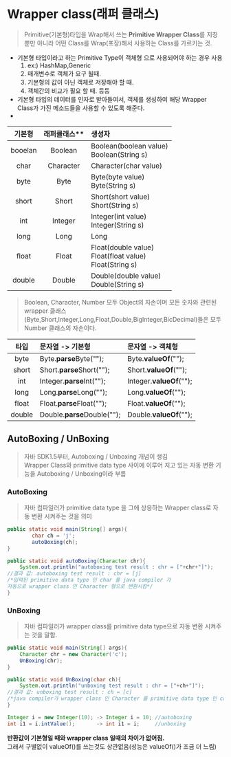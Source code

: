 # Wrapper class(래퍼 클래스)
> Primitive(기본형)타입을 Wrap해서 쓰는 **Primitive Wrapper Class**를 지칭<br>뿐만 아니라 어떤 Class를 Wrap(포장)해서 사용하는 Class를 가르키는 것.
- 기본형 타입이라고 하는 Primitive Type이 객체형 으로 사용되어야 하는 경우 사용
    1. ex:) HashMap,Generic
    2. 매개변수로 객체가 요구 될때.
    3. 기본형의 값이 아닌 객체로 저장해야 할 때.
    3. 객체간의 비교가 필요 할 때. 등등
- 기본형 타입의 데이터를 인자로 받아들여서, 객체를 생성하여 해당 Wrapper Class가 가진 메소드들을 사용할 수 있도록 해준다.
-



|**기본형**|**래퍼클래스****|**생성자**|
|:-----:|:-----:|:------|
|booelan|Boolean|Boolean(boolean value)<br>Boolean(String s)|
|char|Character|Character(char value)|
|byte|Byte|Byte(byte value)<br>Byte(String s)|
|short|Short|Short(short value)<br>Short(String s)|
|int|Integer|Integer(int value)<br>Integer(String s)|
|long|Long|Long|Long(long value)<br>Long(String s)|
|float|Float|Float(double value)<br>Float(float value)<br>Float(String s)|
|double|Double|Double(double value)<br>Double(String s)|

>Boolean, Character, Number 모두 Object의 자손이며 모든 숫자와 관련된 wrapper 클래스(Byte,Short,Integer,Long,Float,Double,BigInteger,BicDecimal)들은 모두 Number 클래스의 자손이다.

|타입|문자열 -> 기본형|문자열 -> 객체형|
|:----:|:--------|:----------|
|byte|Byte.**parse**Byte("");|Byte.**valueOf**("");|
|short|Short.**parse**Short("");|Short.**valueOf**("");|
|int|Integer.**parse**Int("");|Integer.**valueOf**("");|
|long|Long.**parse**Long("");|Long.**valueOf**("");|
|float|Float.**parse**Float("");|Float.**valueOf**("");|
|double|Double.**parse**Double("");|Double.**valueOf**("");|

## AutoBoxing / UnBoxing
>자바 SDK1.5부터, Autoboxing / Unboxing 개념이 생김<br>Wrapper Class와 primitive data type 사이에 이루어 지고 있는 자동 변환 기능을 Autoboxing / Unboxing이라 부름

### AutoBoxing
>자바 컴파일러가 primitive data type 을 그에 상응하는 Wrapper class로 자동 변환 시켜주는 것을 의미 

```java
public static void main(String[] args){
        char ch = 'j';
        autoBoxing(ch);
}

public static void autoBoxing(Character chr){
    System.out.println("autoboxing test result : chr = ["+chr+"]");
//결과 값: autoboxing test result : chr = [j]
/*입력된 primitive data type 인 char 를 java compiler 가 
자동으로 wrapper class 인 Character 형으로 변환시킴*/
}
```

### UnBoxing
>자바 컴파일러가 wrapper class를 primitive data type으로 자동 변환 시켜주는 것을 말함.

```java
public static void main(String[] args){
    Character chr = new Character('c');
    UnBoxing(chr);
}

public static void UnBoxing(char ch){
    System.out.println("unboxing test result : chr = ["+ch+"]");
//결과 값: unboxing test result : ch = [c]
/*java compiler가 wrapper class 인 Character 를 primitive data type 인 char 형으로 변환 시킨 것*/
}
```

```java 
Integer i = new Integer(10); -> Integer i = 10; //autoboxing
int i1 = i.intValue();       -> int i1 = i;     //unboxing
```

**반환값이 기본형일 때와 wrapper class 일때의 차이가 없어짐.** <br>그래서 구별없이 valueOf()를 쓰는것도 상관없음(성능은 valueOf()가 조금 더 느림)